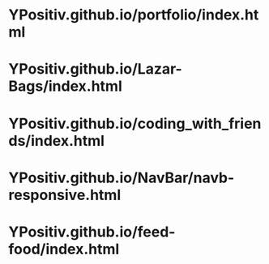 # YPositiv.github.io/portfolio/index.html

# YPositiv.github.io/Lazar-Bags/index.html

# YPositiv.github.io/coding_with_friends/index.html

# YPositiv.github.io/NavBar/navb-responsive.html

# YPositiv.github.io/feed-food/index.html
